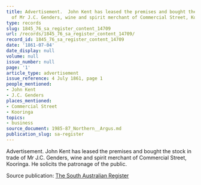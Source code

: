 ```yaml
---
title: Advertisement.  John Kent has leased the premises and bought the stock in trade
  of Mr J.C. Genders, wine and spirit merchant of Commercial Street, Kooringa.
type: records
slug: 1845_76_sa_register_content_14709
url: /records/1845_76_sa_register_content_14709/
record_id: 1845_76_sa_register_content_14709
date: '1861-07-04'
date_display: null
volume: null
issue_number: null
page: '1'
article_type: advertisement
issue_reference: 4 July 1861, page 1
people_mentioned:
- John Kent
- J.C. Genders
places_mentioned:
- Commercial Street
- Kooringa
topics:
- business
source_document: 1985-87_Northern__Argus.md
publication_slug: sa-register
---
```


Advertisement.  John Kent has leased the premises and bought the stock in trade of Mr J.C. Genders, wine and spirit merchant of Commercial Street, Kooringa.  He solicits the patronage of the public.

Source publication: [The South Australian Register](/publications/sa-register/)
